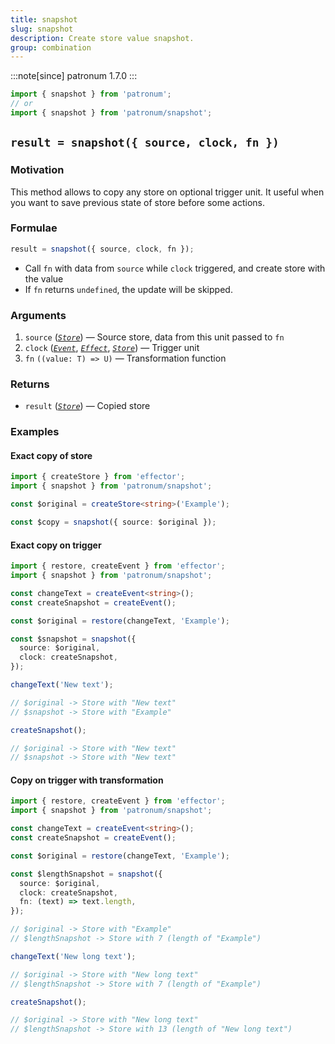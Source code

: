 ```yaml
---
title: snapshot
slug: snapshot
description: Create store value snapshot.
group: combination
---
```


:::note[since]
patronum 1.7.0
:::

```ts
import { snapshot } from 'patronum';
// or
import { snapshot } from 'patronum/snapshot';
```

## `result = snapshot({ source, clock, fn })`

### Motivation

This method allows to copy any store on optional trigger unit.
It useful when you want to save previous state of store before some actions.

### Formulae

```ts
result = snapshot({ source, clock, fn });
```

- Call `fn` with data from `source` while `clock` triggered, and create store with the value
- If `fn` returns `undefined`, the update will be skipped.

### Arguments

1. `source` ([_`Store`_]) — Source store, data from this unit passed to `fn`
2. `clock` ([_`Event`_], [_`Effect`_], [_`Store`_]) — Trigger unit
3. `fn` `((value: T) => U)` — Transformation function

### Returns

- `result` ([_`Store`_]) — Copied store

[_`event`_]: https://effector.dev/docs/api/effector/event
[_`effect`_]: https://effector.dev/docs/api/effector/effect
[_`store`_]: https://effector.dev/docs/api/effector/store

### Examples

#### Exact copy of store

```ts
import { createStore } from 'effector';
import { snapshot } from 'patronum/snapshot';

const $original = createStore<string>('Example');

const $copy = snapshot({ source: $original });
```

#### Exact copy on trigger

```ts
import { restore, createEvent } from 'effector';
import { snapshot } from 'patronum/snapshot';

const changeText = createEvent<string>();
const createSnapshot = createEvent();

const $original = restore(changeText, 'Example');

const $snapshot = snapshot({
  source: $original,
  clock: createSnapshot,
});

changeText('New text');

// $original -> Store with "New text"
// $snapshot -> Store with "Example"

createSnapshot();

// $original -> Store with "New text"
// $snapshot -> Store with "New text"
```

#### Copy on trigger with transformation

```ts
import { restore, createEvent } from 'effector';
import { snapshot } from 'patronum/snapshot';

const changeText = createEvent<string>();
const createSnapshot = createEvent();

const $original = restore(changeText, 'Example');

const $lengthSnapshot = snapshot({
  source: $original,
  clock: createSnapshot,
  fn: (text) => text.length,
});

// $original -> Store with "Example"
// $lengthSnapshot -> Store with 7 (length of "Example")

changeText('New long text');

// $original -> Store with "New long text"
// $lengthSnapshot -> Store with 7 (length of "Example")

createSnapshot();

// $original -> Store with "New long text"
// $lengthSnapshot -> Store with 13 (length of "New long text")
```
